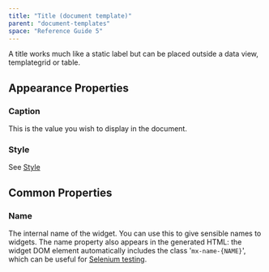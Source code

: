 ```yaml
---
title: "Title (document template)"
parent: "document-templates"
space: "Reference Guide 5"
---
```



A title works much like a static label but can be placed outside a data view, templategrid or table.

## Appearance Properties

### Caption

This is the value you wish to display in the document.

### Style

See [Style](/refguide5/style)

## Common Properties

### Name

The internal name of the widget. You can use this to give sensible names to widgets. The name property also appears in the generated HTML: the widget DOM element automatically includes the class '`mx-name-{NAME}`', which can be useful for [Selenium testing](/howto50/selenium-support).
